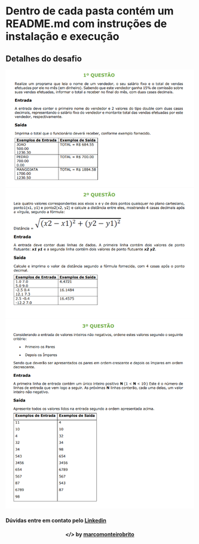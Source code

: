 <h1>Dentro de cada pasta contém um README.md com instruções de instalação e execução</h1>

## Detalhes do desafio

<p align="center">
	<img alt="" title="" src="frontend/image/1.PNG">
	<img alt="" title="" src="frontend/image/2.PNG">
	<img alt="" title="" src="frontend/image/3.PNG">
</p>


<h4>Dúvidas entre em contato pelo <a href="https://www.linkedin.com/in/marco-antonio-monteiro-de-brito-541ba0144/" target="_blank">Linkedin</a> </h4>

<h4 align="center"> <em>&lt;/&gt;</em> by <a href="https://github.com/marcomonteirobrito" target="_blank">marcomonteirobrito</a> </h4>